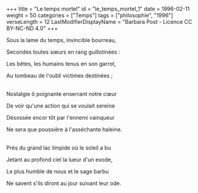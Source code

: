 +++
title = "Le temps mortel"
id = "le_temps_mortel_1"
date = 1996-02-11
weight = 50
categories = ["Temps"]
tags = ["philosophie", "1996"]
verseLength = 12
LastModifierDisplayName = "Barbara Post - Licence CC BY-NC-ND 4.0"
+++

Sous la lame du temps, invincible bourreau,

Secondes toutes sœurs en rang guillotinées :

Les bêtes, les humains tenus en son garrot,

Au tombeau de l'oubli victimes destinées ;

 \
Nostalgie ô poignante enserrant notre cœur

De voir qu'une action qui se voulait sereine

Désossée encor tôt par l'ennemi vainqueur

Ne sera que poussière à l'asséchante haleine.

 \
Près du grand lac limpide où le soleil a bu

Jetant au profond ciel la lueur d'un exode,

Le plus humble de nous et le sage barbu

Ne savent s'ils diront au jour suivant leur ode.
